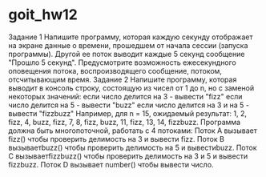 # goit_hw12

Задание 1
Напишите программу, которая каждую секунду отображает на экране данные о времени, прошедшем от начала сессии (запуска программы). 
Другой ее поток выводит каждые 5 секунд сообщение  "Прошло 5 секунд". Предусмотрите возможность ежесекундного оповещения потока, воспроизводящего сообщение, потоком, отсчитывающим время. 
Задание 2
Напишите программу, которая выводит в консоль строку, состоящую из чисел от  1 до n, но с заменой некоторых значений:
если число делится на 3 - вывести "fizz"
если число делится на 5 - вывести "buzz"
если число делится на 3 и на 5 - вывести "fizzbuzz"
Например, для n = 15, ожидаемый результат: 1, 2, fizz, 4, buzz, fizz, 7, 8, fizz, buzz, 11, fizz, 13, 14, fizzbuzz.
Программа должна быть многопоточной, работать с 4 потоками:
Поток A вызывает fizz() чтобы проверить делимость на 3 и вывести fizz.
Поток B вызываетbuzz() чтобы проверить делимость на 5 и вывестиbuzz.
Поток C вызываетfizzbuzz() чтобы проверить делимость на 3 и 5 и вывести fizzbuzz.
Поток D вызывает number() чтобы вывести число.
